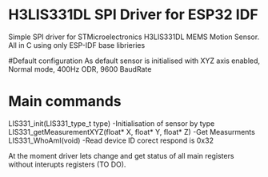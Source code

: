 # H3LIS331DL SPI Driver for ESP32 IDF

Simple SPI driver for STMicroelectronics H3LIS331DL MEMS Motion Sensor. All in C using only ESP-IDF base librieries  

#Default configuration
As default sensor is initialised with XYZ axis enabled, Normal mode, 400Hz ODR, 9600 BaudRate

# Main commands

LIS331_init(LIS331_type_t type)                         -Initialisation of sensor by type
LIS331_getMeasurementXYZ(float* X, float* Y, float* Z)  -Get Measurments
LIS331_WhoAmI(void) 				                            -Read device ID corect respond is 0x32

At the moment driver lets change and get status of all main registers without interupts registers (TO DO).




